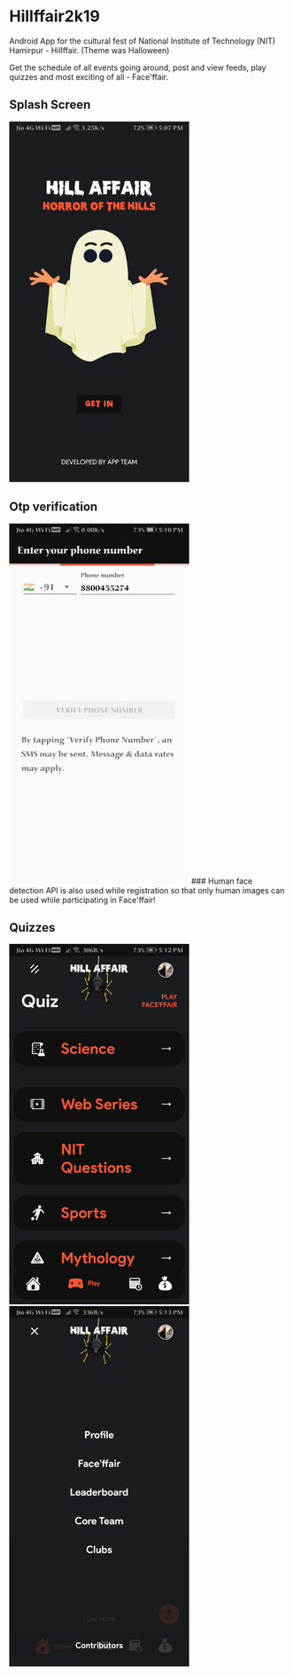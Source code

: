 # Hillffair2k19
Android App for the cultural fest of National Institute of Technology (NIT) Hamirpur - Hillffair.
(Theme was Halloween)

Get the schedule of all events going around, post and view feeds, play quizzes and most exciting of all - Face'ffair.


## Splash Screen 
<img src="https://github.com/SkroX/Hillffair2k19/blob/master/screenshots/Screenshot_20200914_170759_com.appteam.hillfair2k19.jpg" height="650">

## Otp verification
<img src="https://github.com/SkroX/Hillffair2k19/blob/master/screenshots/Screenshot_20200914_171008_com.appteam.hillfair2k19.jpg" height="650">
### Human face detection API is also used while registration so that only human images can be used while participating in Face'ffair!

## Quizzes
<img src="https://github.com/SkroX/Hillffair2k19/blob/master/screenshots/Screenshot_20200914_171247_com.appteam.hillfair2k19.jpg" height="650">

<img src="https://github.com/SkroX/Hillffair2k19/blob/master/screenshots/Screenshot_20200914_171314_com.appteam.hillfair2k19.jpg" height="650">

